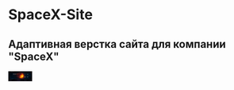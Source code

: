 # SpaceX-Site
## Адаптивная верстка сайта для компании "SpaceX"  
<img src="https://github.com/Sabwoofer220W/SpaceX-Site/blob/main/example/SpaceX1.png" width="48">
